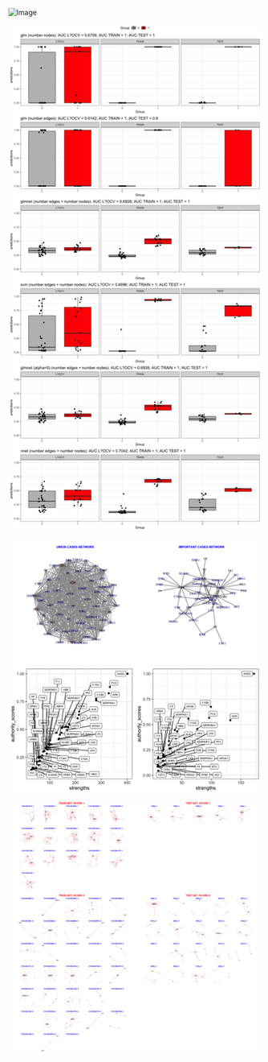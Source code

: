 ![Image](InclDNI_First_MRM_patients_networks_BINAR.png)

![Image](InclDNI_First_MRM_nodes_and_edges_binar.png)

![Image](InclDNI_First_MRM_SUM_CASES.png)

![Image](InclDNI_First_MRM_patients_networks_BINAR_FILTERED.png)
